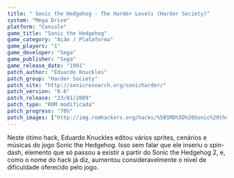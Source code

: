 ```yaml
---
title: " Sonic the Hedgehog - The Harder Levels (Harder Society)"
system: "Mega Drive"
platform: "Console"
game_title: "Sonic the Hedgehog"
game_category: "Ação / Plataforma"
game_players: "1"
game_developer: "Sega"
game_publisher: "Sega"
game_release_date: "1991"
patch_author: "Eduardo Knuckles"
patch_group: "Harder Society"
patch_site: "http://sonicresearch.org/sonicharder/"
patch_version: "0.6"
patch_release: "23/01/2009"
patch_type: "ROM modificada"
patch_progress: "70%"
patch_images: ["http://img.romhackers.org/hacks/%5BSMD%5D%20Sonic%20the%20Hedgehog%20-%20The%20Harder%20Levels%20-%20Harder%20Society%20-%201.png","http://img.romhackers.org/hacks/%5BSMD%5D%20Sonic%20the%20Hedgehog%20-%20The%20Harder%20Levels%20-%20Harder%20Society%20-%202.png","http://img.romhackers.org/hacks/%5BSMD%5D%20Sonic%20the%20Hedgehog%20-%20The%20Harder%20Levels%20-%20Harder%20Society%20-%203.png"]
---
```

Neste ótimo hack, Eduardo Knuckles editou vários sprites, cenários e músicas do jogo Sonic the Hedgehog. Isso sem falar que ele inseriu o spin-dash, elemento que só passou a existir a partir do Sonic the Hedgehog 2, e, como o nome do hack já diz, aumentou consideravelmente o nível de dificuldade oferecido pelo jogo.